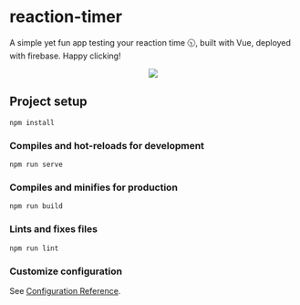# reaction-timer
A simple yet fun app testing your reaction time 🕥, built with Vue, deployed with firebase. Happy clicking!


<a href = "https://test-your-reaction.web.app/" style="display: block; text-align:center">
  <img src="https://qiushi.rbind.io/project/reaction-timer/featured_hub15b733d044dbeffe3060a11a359ffc0_46776_720x0_resize_q90_lanczos.jpg">
</a>


## Project setup
```
npm install
```

### Compiles and hot-reloads for development
```
npm run serve
```

### Compiles and minifies for production
```
npm run build
```

### Lints and fixes files
```
npm run lint
```

### Customize configuration
See [Configuration Reference](https://cli.vuejs.org/config/).
